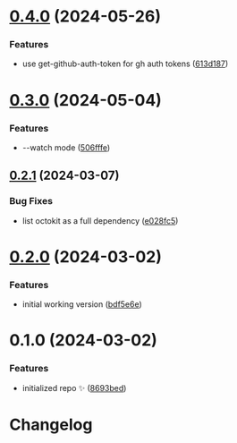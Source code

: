 # [0.4.0](https://github.com/JoshuaKGoldberg/prune-github-notifications/compare/0.3.0...0.4.0) (2024-05-26)

### Features

- use get-github-auth-token for gh auth tokens ([613d187](https://github.com/JoshuaKGoldberg/prune-github-notifications/commit/613d187b3a61c3b4e0ea71b614e834fe1a4994d6))

# [0.3.0](https://github.com/JoshuaKGoldberg/prune-github-notifications/compare/0.2.1...0.3.0) (2024-05-04)

### Features

- --watch mode ([506fffe](https://github.com/JoshuaKGoldberg/prune-github-notifications/commit/506fffed8fd0bae7cf35d4f9d120e1d06a3d93e8))

## [0.2.1](https://github.com/JoshuaKGoldberg/prune-github-notifications/compare/0.2.0...0.2.1) (2024-03-07)

### Bug Fixes

- list octokit as a full dependency ([e028fc5](https://github.com/JoshuaKGoldberg/prune-github-notifications/commit/e028fc5c9d08fc4ccee73e98105de5f68e8a12a6))

# [0.2.0](https://github.com/JoshuaKGoldberg/prune-github-notifications/compare/0.1.0...0.2.0) (2024-03-02)

### Features

- initial working version ([bdf5e6e](https://github.com/JoshuaKGoldberg/prune-github-notifications/commit/bdf5e6e7c6c3f32a38694218e4f56a3a21ada459))

# 0.1.0 (2024-03-02)

### Features

- initialized repo ✨ ([8693bed](https://github.com/JoshuaKGoldberg/prune-github-notifications/commit/8693bede4403bf033093745840abc4a641b604bd))

# Changelog
